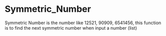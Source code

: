# Symmetric_Number
Symmetric Number is the number like 12521, 90909, 6541456, this function is to find the next symmetric number when input a number (list)
